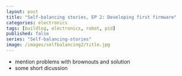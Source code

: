 ```yaml
---
layout: post
title: "Self-balancing stories, EP 2: Developing first firmware"
categories: electronics
tags: [buildlog, electronics, robot, pid]
published: false
series: "Self-balancing-stories"
image: /images/selfbalancing2/title.jpg
---
```


- mention problems with brownouts and solution
- some short dicussion 